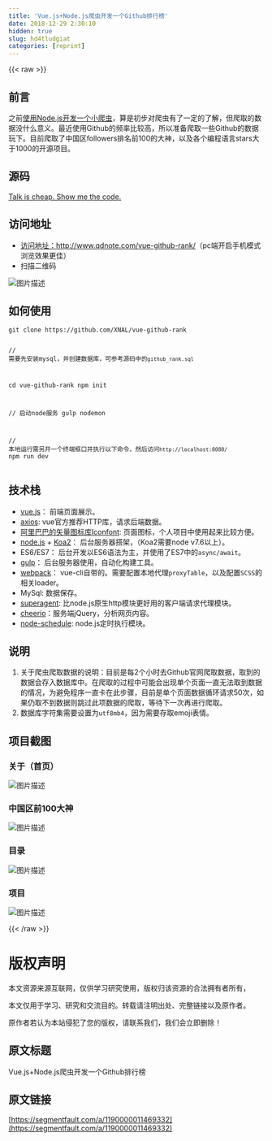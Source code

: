 ```yaml
---
title: 'Vue.js+Node.js爬虫开发一个Github排行榜' 
date: 2018-12-29 2:30:10
hidden: true
slug: hd4tludgiat
categories: [reprint]
---
```


{{< raw >}}

                    
<h2>前言</h2>
<p>之前<a href="https://github.com/XNAL/node-MovieSpider" rel="nofollow noreferrer">使用Node.js开发一个小爬虫</a>，算是初步对爬虫有了一定的了解，但爬取的数据没什么意义。最近使用Github的频率比较高，所以准备爬取一些Github的数据玩下。目前爬取了中国区followers排名前100的大神，以及各个编程语言stars大于1000的开源项目。</p>
<h2>源码</h2>
<p><a href="https://github.com/XNAL/vue-github-rank" rel="nofollow noreferrer">Talk is cheap. Show me the code.</a></p>
<h2>访问地址</h2>
<ul>
<li>
<a href="http://www.qdnote.com/vue-github-rank/" rel="nofollow noreferrer">访问地址：http://www.qdnote.com/vue-github-rank/</a>（pc端开启手机模式浏览效果更佳）</li>
<li>扫描二维码</li>
</ul>
<p><span class="img-wrap"><img data-src="/img/bVWhQX?w=300&amp;h=300" src="https://static.alili.tech/img/bVWhQX?w=300&amp;h=300" alt="图片描述" title="图片描述"></span></p>
<h2>如何使用</h2>
<pre><code>git clone https://github.com/XNAL/vue-github-rank

// 需要先安装mysql，并创建数据库，可参考源码中的`github_rank.sql`

cd vue-github-rank
npm init

// 启动node服务
gulp nodemon 

// 本地运行需另开一个终端框口并执行以下命令，然后访问`http://localhost:8080/`
npm run dev
</code></pre>
<h2>技术栈</h2>
<ul>
<li>
<a href="https://cn.vuejs.org/" rel="nofollow noreferrer">vue.js</a>： 前端页面展示。</li>
<li>
<a href="https://github.com/axios/axios" rel="nofollow noreferrer">axios</a>: vue官方推荐HTTP库，请求后端数据。</li>
<li>
<a href="http://www.iconfont.cn/" rel="nofollow noreferrer">阿里巴巴的矢量图标库Iconfont</a>: 页面图标，个人项目中使用起来比较方便。</li>
<li>
<a href="https://nodejs.org/en/" rel="nofollow noreferrer">node.js</a> + <a href="http://koajs.com/" rel="nofollow noreferrer">Koa2</a>： 后台服务器搭架，（Koa2需要node v7.6以上）。</li>
<li>ES6/ES7： 后台开发以ES6语法为主，并使用了ES7中的<code>async/await</code>。</li>
<li>
<a href="https://gulpjs.com/" rel="nofollow noreferrer">gulp</a>： 后台服务器使用，自动化构建工具。</li>
<li>
<a href="https://webpack.js.org/" rel="nofollow noreferrer">webpack</a>： vue-cli自带的。需要配置本地代理<code>proxyTable</code>，以及配置<code>SCSS</code>的相关loader。</li>
<li>MySql: 数据保存。</li>
<li>
<a href="http://visionmedia.github.io/superagent/" rel="nofollow noreferrer">superagent</a>: 比node.js原生http模块更好用的客户端请求代理模块。</li>
<li>
<a href="https://github.com/cheeriojs/cheerio" rel="nofollow noreferrer">cheerio</a>：服务端jQuery，分析网页内容。</li>
<li>
<a href="https://github.com/node-schedule/node-schedule" rel="nofollow noreferrer">node-schedule</a>: node.js定时执行模块。</li>
</ul>
<h2>说明</h2>
<ol>
<li>关于爬虫爬取数据的说明：目前是每2个小时去Github官网爬取数据，取到的数据会存入数据库中。在爬取的过程中可能会出现单个页面一直无法取到数据的情况，为避免程序一直卡在此步骤，目前是单个页面数据循环请求50次，如果仍取不到数据则跳过此项数据的爬取，等待下一次再进行爬取。</li>
<li>数据库字符集需要设置为<code>utf8mb4</code>，因为需要存取emoji表情。</li>
</ol>
<h2>项目截图</h2>
<h3>关于（首页）</h3>
<p><span class="img-wrap"><img data-src="/img/bVWhQ2?w=461&amp;h=818" src="https://static.alili.tech/img/bVWhQ2?w=461&amp;h=818" alt="图片描述" title="图片描述"></span></p>
<h3>中国区前100大神</h3>
<p><span class="img-wrap"><img data-src="/img/bVWhQ4?w=459&amp;h=818" src="https://static.alili.tech/img/bVWhQ4?w=459&amp;h=818" alt="图片描述" title="图片描述"></span></p>
<h3>目录</h3>
<p><span class="img-wrap"><img data-src="/img/bVWhRb?w=461&amp;h=814" src="https://static.alili.tech/img/bVWhRb?w=461&amp;h=814" alt="图片描述" title="图片描述"></span></p>
<h3>项目</h3>
<p><span class="img-wrap"><img data-src="/img/bVWhRf?w=461&amp;h=821" src="https://static.alili.tech/img/bVWhRf?w=461&amp;h=821" alt="图片描述" title="图片描述"></span></p>

                
{{< /raw >}}

# 版权声明
本文资源来源互联网，仅供学习研究使用，版权归该资源的合法拥有者所有，

本文仅用于学习、研究和交流目的。转载请注明出处、完整链接以及原作者。

原作者若认为本站侵犯了您的版权，请联系我们，我们会立即删除！

## 原文标题
Vue.js+Node.js爬虫开发一个Github排行榜

## 原文链接
[https://segmentfault.com/a/1190000011469332](https://segmentfault.com/a/1190000011469332)

